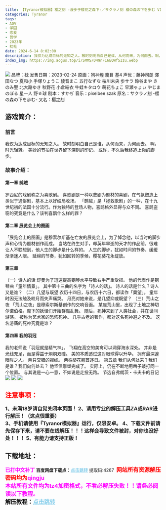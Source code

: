 ```yaml
---
title: 【Tyranor模拟器】樱之刻 -漫步于樱花之森下-／サクラノ刻 櫻の森の下を歩む V1.11
categories: Tyranor
tags:
- ADV
- 学园
- 恋爱
- 哲学
- 2023年
- 枕社
date: 2024-6-14 8:02:00
description: 我仅为达成目标的无知之人。故时刻明白自己是谁，从何而来，为何而去。啊，时光辗转。美妙的节拍在世界留下深刻的印记。或许，不久后我终追上你的脚步。
index_img: https://img.acgus.top/i/SMMS/D49nF16EQWfSIzu.webp
---
```

![](https://img.acgus.top/i/SMMS/D49nF16EQWfSIzu.webp)
品牌：枕
发售日期：2023-02-24
原画：狗神煌 籠目 基4
声优：藤神司朗 澤田なつ 夏和小 手塚りょうこ 綾音まこ 五行なずな 桜川未央 歩サラ 鈴谷まや きのみ聖 北大路ゆき 秋野花 小倉結衣 牛蛙キタロウ 萌花ちょこ 早瀬ゃょぃ やじまのぼる 星一人 野☆球
剧本：すかぢ
音乐：pixelbee szak
原名：サクラノ刻 -櫻の森の下を歩む-
又名：樱之刻

## 游戏简介：
### 前言
我仅为达成目标的无知之人。
故时刻明白自己是谁，从何而来，为何而去。
啊，时光辗转。
美妙的节拍在世界留下深刻的印记。
或许，不久后我终追上你的脚步。

### 故事介绍：
#### 第一章 鹊贼
罗西尼的戏剧称之为喜歌剧。
喜歌剧是一种以悲剧为题材的喜剧，在气氛塑造上类似于通俗剧，基本上以好结局收场。
「鹊贼」是「拯救歌剧」的一种，在十九世纪初的法国十分流行。作为独特的登场人物，喜鹊格外显得与众不同。
喜鹊盗窃的究竟是什么？该判喜鹊什么样的罪？

#### 第二章 展览会上的图画
「展览会上的图画」是穆索尔斯基在亡友的展览会上，为了悼念他，以当时的脚步声和心情为题材创作而成。
当站在终生对手，却英年早逝的天才的作品前，很难让人不联想到，他人生的脚步是什么样的。
人生的脚步，犹如时间的节奏，缓缓渐渐迷人眼。
延绵的节奏，犹如回转的季候，樱花葵花永绽放。

#### 第三章
（一）诗人的话
舒曼为了迅速提高钢琴水平导致右手严重受损。
他的代表作是钢琴曲「童年情景」。
其中第十三曲的名字为「诗人的话」。
诗人的话是什么？诗人又是谁？
（二）几望与既望
农历十四日，与农历十六日，都读作「冀望」。
童年时因无法触及皎月而失声痛哭。
月亮对她来说，是几望抑或既望？
（三）荒山之夜
「荒山之夜」是穆索尔斯基创作的交响音画。
某座荒山里，出现了土地之神切尔诺伯格。麾下的妖怪们开始群魔乱舞。
随后，死神来到了人类社会，并在世间游荡。
被称为艺术家的恐怖死神。
几乎古老的著作，都对这名死神避之不及。
这名游荡的死神究竟是谁？

#### 第四章 我的羽冠
我的老师说「羽冠就是精气神」。
飞翔在高空的美禽可以洞穿海水深处。
并非是光线充足，而是得益于炯炯双瞳。
美的本质透过这对眼球得以升华。
拥有最深邃眼眸之人。
两只交错的视线。
两株葵花翘首逐日。
第五章 我们从何处来？我们是谁？我们向何处去？
他坚信雕塑完成了。
实际上，仍在不断地用凿子敲打同一个位置。
与其说是一心一意，不如说是走投无路。
节选自弗朗茨・卡夫卡的日记
![](https://img.acgus.top/i/SMMS/Bb9wGUKu2Sy6O3.webp)
![](https://img.acgus.top/i/SMMS/wmDZikVUl3AEyn2.webp)
![](https://img.acgus.top/i/SMMS/d1Y3bjKemzpRG4.webp)






## <font color=#FF0000 >注意事项：</font>
<font size=3><b>1、未满18岁请自觉关闭本页面！
2、请用专业的解压工具ZA或RAR进行解压！（这点很重要）           
3、手机请使用『Tyranor模拟器』运行，仅限安卓。
4、下载文件前请先保存下来，请不要在线解压！！！这样会导致文件被封，对你也没好处！！！
5、有能力请支持正版！</b></font>

## 下载地址：
<font color=#FF00FF size=3><b>已打中文补丁</b></font>
<b>百度网盘下载点：</b><a href="https://pan.baidu.com/s/1WD4AyQxJ9kPuL5PPa6ECvg?pwd=4267" style="color: #87CEEB;"><b>点击跳转</b></a> 提取码:4267
<a style="padding: 0" href="https://post.qingju.org/AD/"><img style="max-width:100%" src="https://img.acgus.top/i/2024/07/478f689b8021d8d499ab43d21acf137a.gif" alt=""></a>
<b><font color=#FF0000 size=4>网站所有资源解压密码均为</b></font><b><font color=#FF00FF size=4>qingju</font><font color=#FF0000 ></font></b><br><b><font color=#FF00FF size=4>本站所有文件均为lz4加密格式，不看必解压失败！！请务必阅读以下教程。</b></font><br><b><font color=#000 size=4>解压教程：</b><a href="https://post.qingju.org/tutorial/000/" style="color: #87CEEB;"><b>点击跳转</b></a>